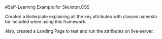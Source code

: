 #Self-Learning Example for Skeleton.CSS

Created a Boilerplate explaining all the key attributes with classes namesto be included when using this framework.

Also, created a Landing Page to test and run the attributes on live-server.